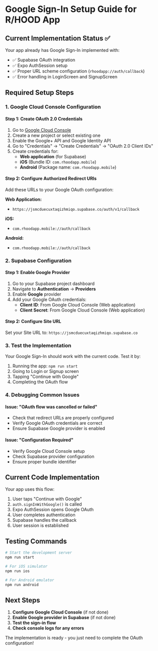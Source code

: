 # Google Sign-In Setup Guide for R/HOOD App

## Current Implementation Status ✅

Your app already has Google Sign-In implemented with:

- ✅ Supabase OAuth integration
- ✅ Expo AuthSession setup
- ✅ Proper URL scheme configuration (`rhoodapp://auth/callback`)
- ✅ Error handling in LoginScreen and SignupScreen

## Required Setup Steps

### 1. Google Cloud Console Configuration

#### Step 1: Create OAuth 2.0 Credentials

1. Go to [Google Cloud Console](https://console.cloud.google.com/)
2. Create a new project or select existing one
3. Enable the Google+ API and Google Identity API
4. Go to "Credentials" → "Create Credentials" → "OAuth 2.0 Client IDs"
5. Create credentials for:
   - **Web application** (for Supabase)
   - **iOS** (Bundle ID: `com.rhoodapp.mobile`)
   - **Android** (Package name: `com.rhoodapp.mobile`)

#### Step 2: Configure Authorized Redirect URIs

Add these URLs to your Google OAuth configuration:

**Web Application:**

- `https://jsmcduecuxtaqizhmiqo.supabase.co/auth/v1/callback`

**iOS:**

- `com.rhoodapp.mobile://auth/callback`

**Android:**

- `com.rhoodapp.mobile://auth/callback`

### 2. Supabase Configuration

#### Step 1: Enable Google Provider

1. Go to your Supabase project dashboard
2. Navigate to **Authentication** → **Providers**
3. Enable **Google** provider
4. Add your Google OAuth credentials:
   - **Client ID**: From Google Cloud Console (Web application)
   - **Client Secret**: From Google Cloud Console (Web application)

#### Step 2: Configure Site URL

Set your Site URL to: `https://jsmcduecuxtaqizhmiqo.supabase.co`

### 3. Test the Implementation

Your Google Sign-In should work with the current code. Test it by:

1. Running the app: `npm run start`
2. Going to Login or Signup screen
3. Tapping "Continue with Google"
4. Completing the OAuth flow

### 4. Debugging Common Issues

#### Issue: "OAuth flow was cancelled or failed"

- Check that redirect URLs are properly configured
- Verify Google OAuth credentials are correct
- Ensure Supabase Google provider is enabled

#### Issue: "Configuration Required"

- Verify Google Cloud Console setup
- Check Supabase provider configuration
- Ensure proper bundle identifier

## Current Code Implementation

Your app uses this flow:

1. User taps "Continue with Google"
2. `auth.signInWithGoogle()` is called
3. Expo AuthSession opens Google OAuth
4. User completes authentication
5. Supabase handles the callback
6. User session is established

## Testing Commands

```bash
# Start the development server
npm run start

# For iOS simulator
npm run ios

# For Android emulator
npm run android
```

## Next Steps

1. **Configure Google Cloud Console** (if not done)
2. **Enable Google provider in Supabase** (if not done)
3. **Test the sign-in flow**
4. **Check console logs for any errors**

The implementation is ready - you just need to complete the OAuth configuration!
